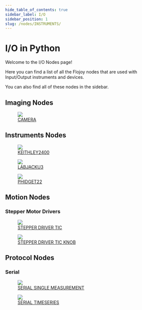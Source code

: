 ```yaml
---
hide_table_of_contents: true
sidebar_label: I/O
sidebar_position: 1
slug: /nodes/INSTRUMENTS/
---
```


# I/O in Python

Welcome to the I/O Nodes page!

Here you can find a list of all the Flojoy nodes that are used with Input/Output instruments and devices.

You can also find all of these nodes in the sidebar.

## Imaging Nodes

<div className="flex flex-wrap" style={{ marginLeft: "-55px" }}>

<div className="p-4">
<a href="/nodes/INSTRUMENTS/WEB_CAM/CAMERA/">
<figure style={{ width: "200px", height: "200px", objectFit: "scale-down", marginRight: "15px" }}>
<img src="https://raw.githubusercontent.com/flojoy-ai/docs/main/docs/nodes/INSTRUMENTS/WEB_CAM/CAMERA/EX1/output.jpeg" style={{ width: "200px", height: "200px", objectFit: "scale-down", marginRight: "15px" }} />
<figcaption>CAMERA</figcaption>
</figure>
</a></div>

</div>

## Instruments Nodes

<div className="flex flex-wrap" style={{ marginLeft: "-55px" }}>

<div className="p-4">
<a href="/nodes/INSTRUMENTS/KEITHLEY/KEITHLEY2400/">
<figure style={{ width: "200px", height: "200px", objectFit: "scale-down", marginRight: "15px" }}>
<img src="https://raw.githubusercontent.com/flojoy-ai/docs/main/docs/nodes/INSTRUMENTS/KEITHLEY/KEITHLEY2400/EX1/output.jpeg" style={{ width: "200px", height: "200px", objectFit: "scale-down", marginRight: "15px" }} />
<figcaption>KEITHLEY2400</figcaption>
</figure>
</a></div>

<div className="p-4">
<a href="/nodes/INSTRUMENTS/LABJACK/LABJACKU3/">
<figure style={{ width: "200px", height: "200px", objectFit: "scale-down", marginRight: "15px" }}>
<img src="https://raw.githubusercontent.com/flojoy-ai/docs/main/docs/nodes/INSTRUMENTS/LABJACK/LABJACKU3/EX1/output.jpeg" style={{ width: "200px", height: "200px", objectFit: "scale-down", marginRight: "15px" }} />
<figcaption>LABJACKU3</figcaption>
</figure>
</a></div>

<div className="p-4">
<a href="/nodes/INSTRUMENTS/PHIDGET/PHIDGET22/">
<figure style={{ width: "200px", height: "200px", objectFit: "scale-down", marginRight: "15px" }}>
<img src="https://raw.githubusercontent.com/flojoy-ai/docs/main/docs/nodes/INSTRUMENTS/PHIDGET/PHIDGET22/EX1/output.jpeg" style={{ width: "200px", height: "200px", objectFit: "scale-down", marginRight: "15px" }} />
<figcaption>PHIDGET22</figcaption>
</figure>
</a></div>

</div>

## Motion Nodes

### Stepper Motor Drivers

<div className="flex flex-wrap" style={{ marginLeft: "-55px" }}>

<div className="p-4">
<a href="/nodes/INSTRUMENTS/STEPPER_MOTOR/STEPPER_DRIVER_TIC/">
<figure style={{ width: "200px", height: "200px", objectFit: "scale-down", marginRight: "15px" }}>
<img src="https://raw.githubusercontent.com/flojoy-ai/docs/main/docs/nodes/INSTRUMENTS/STEPPER_MOTOR/STEPPER_DRIVER_TIC/EX1/output.jpeg" style={{ width: "200px", height: "200px", objectFit: "scale-down", marginRight: "15px" }} />
<figcaption>STEPPER DRIVER TIC</figcaption>
</figure>
</a></div>

<div className="p-4">
<a href="/nodes/INSTRUMENTS/STEPPER_MOTOR/STEPPER_DRIVER_TIC_KNOB/">
<figure style={{ width: "200px", height: "200px", objectFit: "scale-down", marginRight: "15px" }}>
<img src="https://raw.githubusercontent.com/flojoy-ai/docs/main/docs/nodes/INSTRUMENTS/STEPPER_MOTOR/STEPPER_DRIVER_TIC_KNOB/EX1/output.jpeg" style={{ width: "200px", height: "200px", objectFit: "scale-down", marginRight: "15px" }} />
<figcaption>STEPPER DRIVER TIC KNOB</figcaption>
</figure>
</a></div>

</div>

## Protocol Nodes

### Serial

<div className="flex flex-wrap" style={{ marginLeft: "-55px" }}>

<div className="p-4">
<a href="/nodes/INSTRUMENTS/SERIAL/SERIAL_SINGLE_MEASUREMENT/">
<figure style={{ width: "200px", height: "200px", objectFit: "scale-down", marginRight: "15px" }}>
<img src="https://raw.githubusercontent.com/flojoy-ai/docs/main/docs/nodes/INSTRUMENTS/SERIAL/SERIAL_SINGLE_MEASUREMENT/EX1/output.jpeg" style={{ width: "200px", height: "200px", objectFit: "scale-down", marginRight: "15px" }} />
<figcaption>SERIAL SINGLE MEASUREMENT</figcaption>
</figure>
</a></div>

<div className="p-4">
<a href="/nodes/INSTRUMENTS/SERIAL/SERIAL_TIMESERIES/">
<figure style={{ width: "200px", height: "200px", objectFit: "scale-down", marginRight: "15px" }}>
<img src="https://raw.githubusercontent.com/flojoy-ai/docs/main/docs/nodes/INSTRUMENTS/SERIAL/SERIAL_TIMESERIES/EX1/output.jpeg" style={{ width: "200px", height: "200px", objectFit: "scale-down", marginRight: "15px" }} />
<figcaption>SERIAL TIMESERIES</figcaption>
</figure>
</a></div>

</div>
